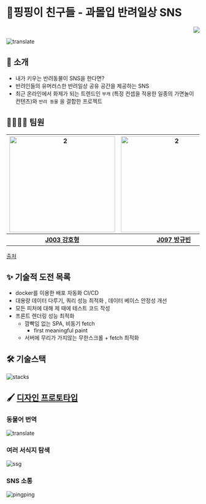 
# 🧽핑핑이 친구들 - 과몰입 반려일상 SNS

<div style="text-align:right">
    <a href="https://hits.seeyoufarm.com">
        <img src="https://hits.seeyoufarm.com/api/count/incr/badge.svg?url=https://github.com/boostcampwm-2021/web20-PingPingsFriends&count_bg=%23FF7777&title_bg=%23784242&icon=&icon_color=%23E7E7E7&title=&edge_flat=false" />
    </a>
</div>

![translate](https://user-images.githubusercontent.com/63776725/139362324-8a7141b1-4612-4ff1-a6f1-437ea3fcf76c.gif)
## 🐶 소개 
- 내가 키우는 반려동물이 SNS을 한다면?
- 반려인들의 유머러스한 반려일상 공유 공간을 제공하는 SNS
- 최근 온라인에서 화제가 되는 트렌드인 `부캐` (특정 컨셉을 적용한 일종의 가면놀이 컨텐츠)와 `반려 동물` 을 결합한 프로젝트

## 👨‍👨‍👦‍👦 팀원


|<img width="275" height="250" alt="2" src="https://i.imgur.com/VGoGweG.png">|<img width="275" height="250" alt="2" src="https://i.imgur.com/2Idd8Yh.png">|<img width="275" height="250" alt="2" src="https://i.imgur.com/0nWmd9H.png">|<img width="300" height="250" alt="2" src="https://i.imgur.com/6gHid90.png">|
|:---:|:---:|:---:|:---:|
|__[J003 강호형](https://github.com/kanghohyeong)__|__[J097 방규빈](https://github.com/9b2n)__|__[J131 유제호](https://github.com/ludacirs)__|__[J145 이신필](https://github.com/Lee-3-8)__|




[출처](https://namu.wiki/w/%EB%84%A4%EB%AA%A8%EB%B0%94%EC%A7%80%20%EC%8A%A4%ED%8F%B0%EC%A7%80%EB%B0%A5)

## ✨ 기술적 도전 목록
- docker를 이용한 배포 자동화 CI/CD
- 대용량 데이터 다루기,  쿼리 성능 최적화 , 데이터 베이스 안정성 개선
- 모든 피처에 대해 제 때에 테스트 코드 작성
- 프론트 렌더링 성능 최적화
    - 깜빡임 없는 SPA, 비동기 fetch
        - first meaningful paint
    - 서버에 무리가 가지않는 무한스크롤 + fetch 최적화

## 🛠️ 기술스택

![stacks](https://i.imgur.com/la2Rvxe.png)

    
    
## 🖌️ [디자인 프로토타입](https://www.figma.com/file/wwXWnCKsbGFv9zrNYBJ9xA/%ED%95%91%ED%95%91%EC%9D%B4-%EC%B9%9C%EA%B5%AC%EB%93%A4)

### 동물어 번역
![translate](https://user-images.githubusercontent.com/63776725/139362324-8a7141b1-4612-4ff1-a6f1-437ea3fcf76c.gif)

### 여러 서식지 탐색
![ssg](https://user-images.githubusercontent.com/63776725/139362361-a6f5cf5c-bd37-4593-9dcc-4cb3786630b8.gif)

### SNS 소통
![pingping](https://user-images.githubusercontent.com/63776725/139362503-f4b93ace-17ad-4aae-8bbb-73ac35c2d844.gif)
